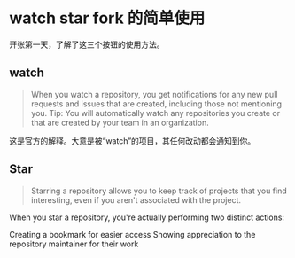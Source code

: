 # watch star fork 的简单使用

开张第一天，了解了这三个按钮的使用方法。

## watch

> When you watch a repository, you get notifications for any new pull requests and issues that are created, including those not mentioning you.
Tip: You will automatically watch any repositories you create or that are created by your team in an organization.

这是官方的解释。大意是被“watch”的项目，其任何改动都会通知到你。

## Star

>Starring a repository allows you to keep track of projects that you find interesting, even if you aren't associated with the project.

When you star a repository, you're actually performing two distinct actions:

Creating a bookmark for easier access
Showing appreciation to the repository maintainer for their work

